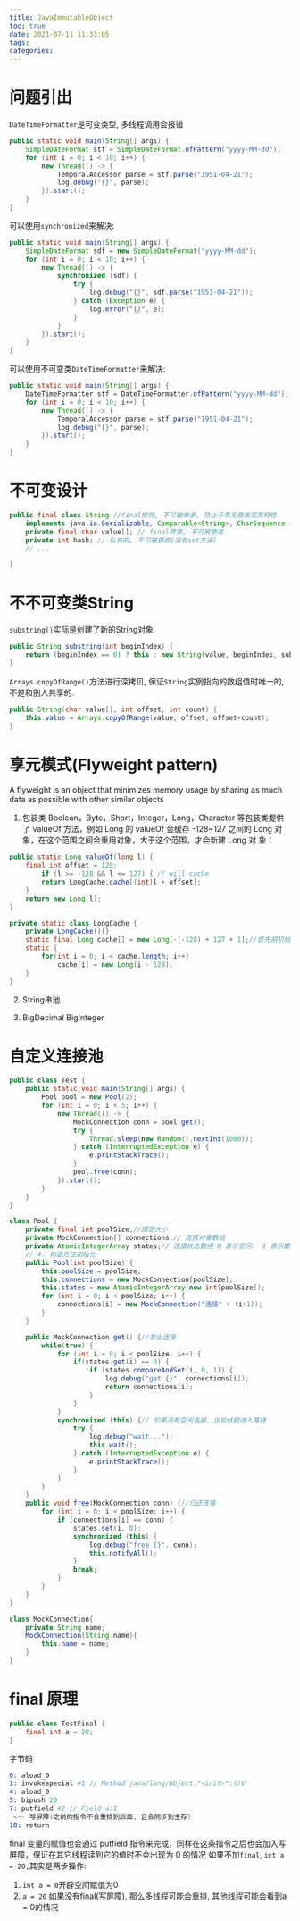 ```yaml
---
title: JavaImmutableObject
toc: true
date: 2021-07-11 11:33:05
tags:
categories:
---
```

# 问题引出
`DateTimeFormatter`是可变类型, 多线程调用会报错
```java
public static void main(String[] args) {
    SimpleDateFormat stf = SimpleDateFormat.ofPattern("yyyy-MM-dd");
    for (int i = 0; i < 10; i++) {
        new Thread(() -> {
            TemporalAccessor parse = stf.parse("1951-04-21");
            log.debug("{}", parse);
        }).start();
    }
}
```
可以使用`synchronized`来解决:
```java
public static void main(String[] args) {
    SimpleDateFormat sdf = new SimpleDateFormat("yyyy-MM-dd");
    for (int i = 0; i < 10; i++) {
        new Thread(() -> {
            synchronized (sdf) {
                try {
                    log.debug("{}", sdf.parse("1951-04-21"));
                } catch (Exception e) {
                    log.error("{}", e);
                }
            }
        }).start();
    }
}
```
可以使用不可变类`DateTimeFormatter`来解决:
```java
public static void main(String[] args) {
    DateTimeFormatter stf = DateTimeFormatter.ofPattern("yyyy-MM-dd");
    for (int i = 0; i < 10; i++) {
        new Thread(() -> {
            TemporalAccessor parse = stf.parse("1951-04-21");
            log.debug("{}", parse);
        }).start();
    }
}
```

# 不可变设计
```java
public final class String //final修饰, 不可被继承, 防止子类无意改变其特性
    implements java.io.Serializable, Comparable<String>, CharSequence {
    private final char value[]; // final修饰, 不可被更改
    private int hash; // 私有的, 不可被更改(没有set方法)
    // ...

}
```
# 不不可变类String
`substring()`实际是创建了新的String对象
```java
public String substring(int beginIndex) {
    return (beginIndex == 0) ? this : new String(value, beginIndex, subLen);
}
```
`Arrays.copyOfRange()`方法进行深拷贝, 保证`String`实例指向的数组值时唯一的, 不是和别人共享的.
```java
public String(char value[], int offset, int count) {
    this.value = Arrays.copyOfRange(value, offset, offset+count);
}
```


# 享元模式(Flyweight pattern)
A flyweight is an object that minimizes memory usage by sharing as much data as
possible with other similar objects

1. 包装类
Boolean，Byte，Short，Integer，Long，Character 等包装类提供了 valueOf 方法，例如 Long 的
valueOf 会缓存 -128~127 之间的 Long 对象，在这个范围之间会重用对象，大于这个范围，才会新建 Long 对
象：
```java
public static Long valueOf(long l) {
    final int offset = 128;
        if (l >= -128 && l <= 127) { // will cache
        return LongCache.cache[(int)l + offset];
    }
    return new Long(l);
}

private static class LongCache {
    private LongCache(){}
    static final Long cache[] = new Long[-(-128) + 127 + 1];//首先胡初始化256长度的cache数组
    static {
        for(int i = 0; i < cache.length; i++)
            cache[i] = new Long(i - 128);
    }
}

```

2. String串池


3. BigDecimal BigInteger


# 自定义连接池

```java
public class Test {
    public static void main(String[] args) {
        Pool pool = new Pool(2);
        for (int i = 0; i < 5; i++) {
            new Thread(() -> {
                MockConnection conn = pool.get();
                try {
                    Thread.sleep(new Random().nextInt(1000));
                } catch (InterruptedException e) {
                    e.printStackTrace();
                }
                pool.free(conn);
            }).start();
        }
    }
}

class Pool {
    private final int poolSize;//固定大小
    private MockConnection[] connections;// 连接对象数组
    private AtomicIntegerArray states;// 连接状态数组 0 表示空闲， 1 表示繁忙
    // 4. 构造方法初始化
    public Pool(int poolSize) {
        this.poolSize = poolSize;
        this.connections = new MockConnection[poolSize];
        this.states = new AtomicIntegerArray(new int[poolSize]);
        for (int i = 0; i < poolSize; i++) {
            connections[i] = new MockConnection("连接" + (i+1));
        }
    }

    public MockConnection get() {//拿出连接
        while(true) {
            for (int i = 0; i < poolSize; i++) {
                if(states.get(i) == 0) {
                    if (states.compareAndSet(i, 0, 1)) {
                        log.debug("get {}", connections[i]);
                        return connections[i];
                    }
                }
            }
            synchronized (this) {// 如果没有空闲连接，当前线程进入等待
                try {
                    log.debug("wait...");
                    this.wait();
                } catch (InterruptedException e) {
                    e.printStackTrace();
                }
            }
        }
    }
    public void free(MockConnection conn) {//归还连接
        for (int i = 0; i < poolSize; i++) {
            if (connections[i] == conn) {
                states.set(i, 0);
                synchronized (this) {
                    log.debug("free {}", conn);
                    this.notifyAll();
                }
                break;
            }
        }
    }
}

class MockConnection{
    private String name;
    MockConnection(String name){
        this.name = name;
    }
}
```

# final 原理
```java
public class TestFinal {
    final int a = 20;
}
```
字节码
```s
0: aload_0
1: invokespecial #1 // Method java/lang/Object."<init>":()V
4: aload_0
5: bipush 20
7: putfield #2 // Field a:I
 <-- 写屏障(之前的指令不会重排到后面, 且会同步到主存)
10: return
```
final 变量的赋值也会通过 putfield 指令来完成，同样在这条指令之后也会加入写屏障，保证在其它线程读到它的值时不会出现为 0 的情况
如果不加`final`, `int a = 20;`其实是两步操作:
1. `int a = 0`开辟空间赋值为0
2. `a = 20` 
如果没有final(写屏障), 那么多线程可能会重排, 其他线程可能会看到a = 0的情况